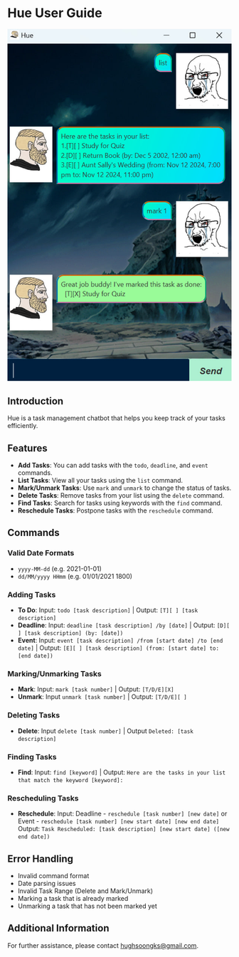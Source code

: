 # Hue User Guide


![UI Screenshot](Ui.png)


## Introduction
Hue is a task management chatbot that helps you keep track of your tasks efficiently.


## Features
- **Add Tasks**: You can add tasks with the `todo`, `deadline`, and `event` commands.
- **List Tasks**: View all your tasks using the `list` command.
- **Mark/Unmark Tasks**: Use `mark` and `unmark` to change the status of tasks.
- **Delete Tasks**: Remove tasks from your list using the `delete` command.
- **Find Tasks**: Search for tasks using keywords with the `find` command.
- **Reschedule Tasks**: Postpone tasks with the `reschedule` command.

## Commands

### Valid Date Formats 
- `yyyy-MM-dd` (e.g. 2021-01-01)
- `dd/MM/yyyy HHmm` (e.g. 01/01/2021 1800)


### Adding Tasks
- **To Do**: Input: `todo [task description]` | Output: `[T][ ] [task description]`
- **Deadline**: Input: `deadline [task description] /by [date]` | Output: `[D][ ] [task description] (by: [date])`
- **Event**: Input: `event [task description] /from [start date] /to [end date]` | Output: `[E][ ] [task description] (from: [start date] to: [end date])`
### Marking/Unmarking Tasks
- **Mark**: Input: `mark [task number]` | Output: `[T/D/E][X]`
- **Unmark**: Input `unmark [task number]` | Output: `[T/D/E][ ]`

### Deleting Tasks
- **Delete**: Input `delete [task number]` | Output `Deleted: [task description]`

### Finding Tasks
- **Find**: Input: `find [keyword]` | Output: `Here are the tasks in your list that match the keyword [keyword]:`

### Rescheduling Tasks
- **Reschedule**: Input: Deadline - `reschedule [task number] [new date]` or Event - `reschedule [task number] [new start date] [new end date]` Output: `Task Rescheduled: [task description] [new start date] ([new end date])`

## Error Handling
- Invalid command format
- Date parsing issues
- Invalid Task Range (Delete and Mark/Unmark)
- Marking a task that is already marked
- Unmarking a task that has not been marked yet

## Additional Information
For further assistance, please contact hughsoongks@gmail.com.